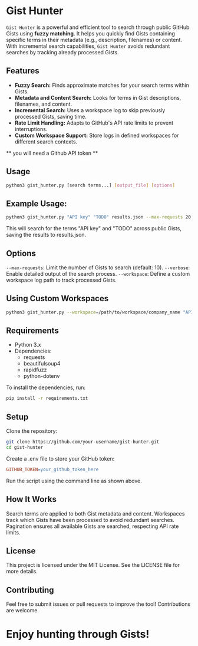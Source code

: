 # Gist Hunter

`Gist Hunter` is a powerful and efficient tool to search through public GitHub Gists using **fuzzy matching**. It helps you quickly find Gists containing specific terms in their metadata (e.g., description, filenames) or content. With incremental search capabilities, `Gist Hunter` avoids redundant searches by tracking already processed Gists.

## Features

- **Fuzzy Search:** Finds approximate matches for your search terms within Gists.
- **Metadata and Content Search:** Looks for terms in Gist descriptions, filenames, and content.
- **Incremental Search:** Uses a workspace log to skip previously processed Gists, saving time.
- **Rate Limit Handling:** Adapts to GitHub's API rate limits to prevent interruptions.
- **Custom Workspace Support:** Store logs in defined workspaces for different search contexts.

** you will need a Github API token **

## Usage
```bash
python3 gist_hunter.py [search terms...] [output_file] [options]
```

## Example Usage:
``` bash
python3 gist_hunter.py "API key" "TODO" results.json --max-requests 20 --verbose
```
This will search for the terms "API key" and "TODO" across public Gists, saving the results to results.json.

## Options
`--max-requests`: Limit the number of Gists to search (default: 10).
`--verbose`: Enable detailed output of the search process.
`--workspace`: Define a custom workspace log path to track processed Gists.

## Using Custom Workspaces
``` bash
python3 gist_hunter.py --workspace=/path/to/workspace/company_name "API key" results.json
```
## Requirements
- Python 3.x
- Dependencies:
    - requests
    - beautifulsoup4
    - rapidfuzz
    - python-dotenv

To install the dependencies, run:
``` bash
pip install -r requirements.txt
```

## Setup

Clone the repository:
``` bash
git clone https://github.com/your-username/gist-hunter.git
cd gist-hunter
```

Create a .env file to store your GitHub token:
``` makefile
GITHUB_TOKEN=your_github_token_here
```

Run the script using the command line as shown above.

## How It Works

Search terms are applied to both Gist metadata and content.
Workspaces track which Gists have been processed to avoid redundant searches.
Pagination ensures all available Gists are searched, respecting API rate limits.

## License
This project is licensed under the MIT License. See the LICENSE file for more details.

## Contributing
Feel free to submit issues or pull requests to improve the tool! Contributions are welcome.

# Enjoy hunting through Gists!
